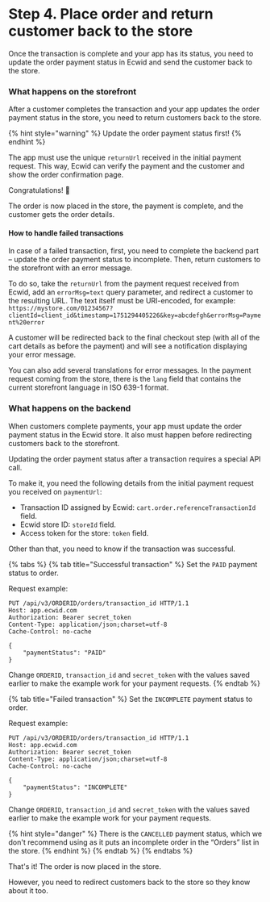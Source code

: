 # Step 4. Place order and return customer back to the store

Once the transaction is complete and your app has its status, you need to update the order payment status in Ecwid and send the customer back to the store.

### What happens on the storefront

After a customer completes the transaction and your app updates the order payment status in the store, you need to return customers back to the store.

{% hint style="warning" %}
Update the order payment status first!
{% endhint %}

The app must use the unique `returnUrl` received in the initial payment request. This way, Ecwid can verify the payment and the customer and show the order confirmation page.

Congratulations! :tada:

The order is now placed in the store, the payment is complete, and the customer gets the order details.

#### How to handle failed transactions

In case of a failed transaction, first, you need to complete the backend part – update the order payment status to incomplete. Then, return customers to the storefront with an error message.

To do so, take the `returnUrl` from the payment request received from Ecwid, add an `errorMsg=text` query parameter, and redirect a customer to the resulting URL. The text itself must be URI-encoded, for example: `https://mystore.com/01234567?clientId=client_id&timestamp=1751294405226&key=abcdefgh&errorMsg=Payment%20error`

A customer will be redirected back to the final checkout step (with all of the cart details as before the payment) and will see a notification displaying your error message.

You can also add several translations for error messages. In the payment request coming from the store, there is the `lang` field that contains the current storefront language in ISO 639-1 format.

### What happens on the backend

When customers complete payments, your app must update the order payment status in the Ecwid store. It also must happen before redirecting customers back to the storefront.

Updating the order payment status after a transaction requires a special API call.&#x20;

To make it, you need the following details from the initial payment request you received on `paymentUrl`:

* Transaction ID assigned by Ecwid: `cart.order.referenceTransactionId` field.
* Ecwid store ID: `storeId` field.
* Access token for the store: `token` field.

Other than that, you need to know if the transaction was successful.&#x20;

{% tabs %}
{% tab title="Successful transaction" %}
Set the `PAID` payment status to order.&#x20;

Request example:

```http
PUT /api/v3/ORDERID/orders/transaction_id HTTP/1.1
Host: app.ecwid.com
Authorization: Bearer secret_token
Content-Type: application/json;charset=utf-8
Cache-Control: no-cache

{
    "paymentStatus": "PAID"
}
```

Change `ORDERID`, `transaction_id` and `secret_token` with the values saved earlier to make the example work for your payment requests.&#x20;
{% endtab %}

{% tab title="Failed transaction" %}
Set the `INCOMPLETE` payment status to order.&#x20;

Request example:

```http
PUT /api/v3/ORDERID/orders/transaction_id HTTP/1.1
Host: app.ecwid.com
Authorization: Bearer secret_token
Content-Type: application/json;charset=utf-8
Cache-Control: no-cache

{
    "paymentStatus": "INCOMPLETE"
}
```

Change `ORDERID`, `transaction_id` and `secret_token` with the values saved earlier to make the example work for your payment requests.&#x20;

{% hint style="danger" %}
There is the `CANCELLED` payment status, which we don't recommend using as it puts an incomplete order in the “Orders” list in the store.
{% endhint %}
{% endtab %}
{% endtabs %}

That's it! The order is now placed in the store.

However, you need to redirect customers back to the store so they know about it too.
